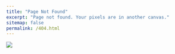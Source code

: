 ```yaml
---
title: "Page Not Found"
excerpt: "Page not found. Your pixels are in another canvas."
sitemap: false
permalink: /404.html
---
```


![](https://static.vecteezy.com/system/resources/previews/004/639/366/non_2x/error-404-not-found-text-design-vector.jpg)
